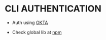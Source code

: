 # CLI AUTHENTICATION

- Auth using [OKTA](https://www.okta.com/)

- Check global lib at [npm](https://www.npmjs.com/package/cli-authantication)
